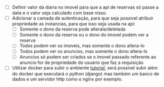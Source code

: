 
 - [ ] Definir valor da diaria no imovel para que a api de reservas só passe a data e o valor seja calculado com base nisso.
 - [ ] Adicionar a camada de autenticação, para que seja possivel atribuir propriedade as instancias, para que isso seja usada na api:
     - [ ] Somente o dono da reserva pode alterala/deletada
     - [ ] Somente o dono da reserva ou o dono do imovel podem ver a reserva
     - [ ] Todos podem ver os imoveis, mas somente o dono altera-lo
     - [ ] Todos podem ver os anuncios, mas somente o dono altera-lo
     - [ ] Anuncios só podem ser criados se o imovel passado referente ao anuncio for de propriedade do usuario que faz a requisição
 - [ ] Utilizar docker para subir o ambiente [tutorial](https://github.com/tcarreira/django-docker/blob/master/README-PT.md), será possivel subir além do docker que executará o python (django) mas também um banco de dados e um servidor http como o nginx por exemplo.